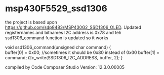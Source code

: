 # msp430F5529_ssd1306
the project is based upon https://github.com/sdp8483/MSP430G2_SSD1306_OLED.
Updated registernames and bitnames
I2C address is 0x78
and teh ssd1306_command function is updated so it works

void ssd1306_command(unsigned char command) {   
    buffer[0] = 0x00; //sometimes it should be 0x80 instead of 0x00
    buffer[1] = command;
    i2c_write(SSD1306_I2C_ADDRESS, buffer, 2);
} 

compiled  by
Code Composer Studio Version: 12.3.0.00005 
